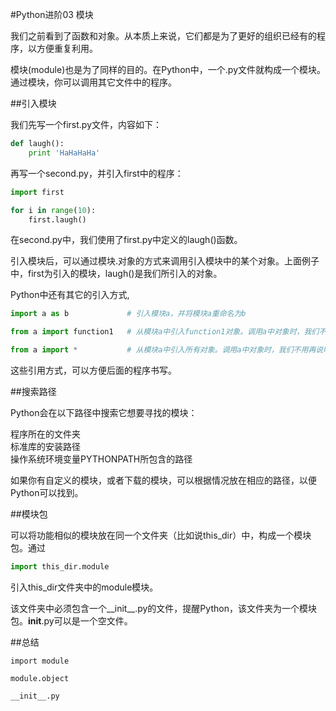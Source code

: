 #Python进阶03 模块



 

我们之前看到了函数和对象。从本质上来说，它们都是为了更好的组织已经有的程序，以方便重复利用。

模块(module)也是为了同样的目的。在Python中，一个.py文件就构成一个模块。通过模块，你可以调用其它文件中的程序。

 

##引入模块

我们先写一个first.py文件，内容如下：
```python
def laugh():
    print 'HaHaHaHa'
``` 

再写一个second.py，并引入first中的程序：
```python
import first

for i in range(10):
    first.laugh()
```
在second.py中，我们使用了first.py中定义的laugh()函数。

 

引入模块后，可以通过模块.对象的方式来调用引入模块中的某个对象。上面例子中，first为引入的模块，laugh()是我们所引入的对象。

Python中还有其它的引入方式,
```python
import a as b             # 引入模块a，并将模块a重命名为b

from a import function1   # 从模块a中引入function1对象。调用a中对象时，我们不用再说明模块，即直接使用function1，而不是a.function1。

from a import *           # 从模块a中引入所有对象。调用a中对象时，我们不用再说明模块，即直接使用对象，而不是a.对象。
```
这些引用方式，可以方便后面的程序书写。

 

##搜索路径

Python会在以下路径中搜索它想要寻找的模块：

程序所在的文件夹  
标准库的安装路径  
操作系统环境变量PYTHONPATH所包含的路径  
 

如果你有自定义的模块，或者下载的模块，可以根据情况放在相应的路径，以便Python可以找到。

 

##模块包

可以将功能相似的模块放在同一个文件夹（比如说this_dir）中，构成一个模块包。通过
```python
import this_dir.module
```
引入this_dir文件夹中的module模块。

 

该文件夹中必须包含一个__init__.py的文件，提醒Python，该文件夹为一个模块包。__init__.py可以是一个空文件。

 

##总结
```
import module

module.object

__init__.py
```
